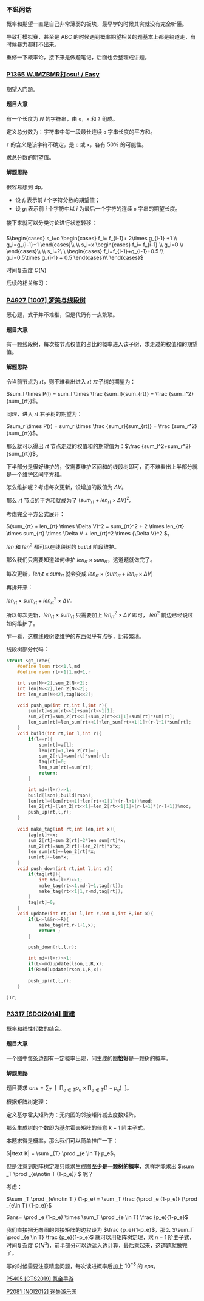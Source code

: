 ### 不说闲话

概率和期望一直是自己非常薄弱的板块，最早学的时候其实就没有完全听懂。

导致打模拟赛，甚至是 ABC 的时候遇到概率期望相关的题基本上都是绕道走，有时候暴力都打不出来。

重修一下概率论，接下来是做题笔记，后面也会整理成讲题。

### [P1365 WJMZBMR打osu! / Easy](https://www.luogu.com.cn/problem/P1365)

期望入门题。

#### 题目大意

有一个长度为 $N$ 的字符串，由 `o`，`x` 和 `?` 组成。

定义总分数为：字符串中每一段最长连续 `o` 字串长度的平方和。

`?` 的含义是该字符不确定，是 `o` 或 `x`，各有 $50 \%$ 的可能性。

求总分数的期望值。

#### 解题思路

很容易想到 dp。

- 设 $f_i$ 表示前 $i$ 个字符分数的期望值；
- 设 $g_i$ 表示前 $i$ 个字符中以 $i$ 为最后一个字符的连续 `o` 字串的期望长度。

接下来就可以分类讨论进行状态转移：

##### 

$\begin{cases} s_i=o \begin{cases} f_i= f_{i-1}+ 2\times g_{i-1} +1 \\ g_i=g_{i-1}+1 \end{cases}\\ \\ s_i=x \begin{cases} f_i= f_{i-1} \\ g_i=0 \\ \end{cases}\\ \\ s_i=?\ \ \begin{cases} f_i=f_{i-1}+g_{i-1}+0.5 \\ g_i=0.5\times g_{i-1} + 0.5  \end{cases}\\ \end{cases}$

时间复杂度 $O(N)$

后续的相关练习：

### [P4927 [1007] 梦美与线段树](https://www.luogu.com.cn/problem/P4927)

恶心题，式子并不难推，但是代码有一点繁琐。

#### 题目大意

有一颗线段树，每次按节点权值的占比的概率进入该子树，求走过的权值和的期望值。

#### 解题思路

令当前节点为 $rt$，则不难看出进入 $rt$ 左子树的期望为：

$sum_l \times P(l) = sum_l \times \frac {sum_l}{sum_{rt}} = \frac {sum_l^2}{sum_{rt}}$。

同理，进入 $rt$ 右子树的期望为：

$sum_r \times P(r) = sum_r \times \frac {sum_r}{sum_{rt}} = \frac {sum_r^2}{sum_{rt}}$。

那么就可以得出 $rt$ 节点走过的权值和的期望值为：$\frac {sum_l^2+sum_r^2}{sum_{rt}}$。

下半部分是很好维护的，仅需要维护区间和的线段树即可，而不难看出上半部分就是一个维护区间平方和。

怎么维护呢？考虑每次更新，设增加的数值为 $\Delta V$。

那么 $rt$ 节点的平方和就成为了 $(sum_{rt} + len_{rt} \times \Delta V)^2$。

考虑完全平方公式展开：

$(sum_{rt} + len_{rt} \times \Delta V)^2 = sum_{rt}^2 + 2 \times len_{rt} \times sum_{rt} \times \Delta V + len_{rt}^2 \times {\Delta V}^2 $。

$len$ 和 ${len}^2$ 都可以在线段树的 `build` 阶段维护。

那么我们只需要知道如何维护 $len_{rt} \times sum_{rt}$，这道题就做完了。

每次更新，$len_rt \times sum_{rt}$ 就会变成 $len_{rt} \times (sum_{rt} + len_{rt} \times \Delta V)$

再拆开来：

$len_{rt} \times sum_{rt} + len_{rt}^2 \times \Delta V$。

所以每次更新，$len_{rt} \times sum_{rt}$ 只需要加上 $len_{rt}^2 \times \Delta V$ 即可， $len^2$ 前边已经说过如何维护了。

乍一看，这棵线段树要维护的东西似乎有点多，比较繁琐。

线段树部分代码：

```cpp
struct Sgt_Tree{
    #define lson rt<<1,l,md
    #define rson rt<<1|1,md+1,r

    int sum[N<<2],sum_2[N<<2];
    int len[N<<2],len_2[N<<2]; 
    int len_sum[N<<2],tag[N<<2];

    void push_up(int rt,int l,int r){
        sum[rt]=sum[rt<<1]+sum[rt<<1|1];
        sum_2[rt]=sum_2[rt<<1]+sum_2[rt<<1|1]+sum[rt]*sum[rt];
        len_sum[rt]=len_sum[rt<<1]+len_sum[rt<<1|1]+(r-l+1)*sum[rt];
    }
    void build(int rt,int l,int r){
        if(l==r){
            sum[rt]=a[l];
            len[rt]=1,len_2[rt]=1;
            sum_2[rt]=sum[rt]*sum[rt];
            tag[rt]=0;
            len_sum[rt]=sum[rt];
            return;
        }

        int md=(l+r)>>1;
        build(lson);build(rson);
        len[rt]=(len[rt<<1]+len[rt<<1|1]+(r-l+1))%mod;
        len_2[rt]=(len_2[rt<<1]+len_2[rt<<1|1]+(r-l+1)*(r-l+1))%mod;
        push_up(rt,l,r);
    }
    
    void make_tag(int rt,int len,int x){
        tag[rt]+=x;
        sum_2[rt]=sum_2[rt]+2*len_sum[rt]*x;
        sum_2[rt]=sum_2[rt]+len_2[rt]*x*x;
        len_sum[rt]+=len_2[rt]*x;
        sum[rt]+=len*x;  
    }
    void push_down(int rt,int l,int r){
        if(tag[rt]){
            int md=(l+r)>>1;
            make_tag(rt<<1,md-l+1,tag[rt]);
            make_tag(rt<<1|1,r-md,tag[rt]);
        }
        tag[rt]=0;
    }
    void update(int rt,int l,int r,int L,int R,int x){
        if(L<=l&&r<=R){
            make_tag(rt,r-l+1,x);
            return ;
        }

        push_down(rt,l,r);

        int md=(l+r)>>1;        
        if(L<=md)update(lson,L,R,x);
        if(R>md)update(rson,L,R,x);
        
        push_up(rt,l,r);
    }

}Tr;
```

### [P3317 [SDOI2014] 重建](https://www.luogu.com.cn/problem/P3317)

概率和线性代数的结合。

#### 题目大意

一个图中每条边都有一定概率出现，问生成的图**恰好**是一颗树的概率。

#### 解题思路

题目要求 $ans = \sum _{T} \ \ [\ \ \prod _{e \in T} p_e \times \prod _{e \notin T} (1-p_e) \ \ ]$。

根据矩阵树定理：

定义基尔霍夫矩阵为：无向图的邻接矩阵减去度数矩阵。

那么生成树的个数即为基尔霍夫矩阵的任意 $k-1$ 阶主子式。

本题求得是概率，那么我们可以简单推广一下：

$|\text K| = \sum _{T} \prod _{e \in T} p_e$。

但是注意到矩阵树定理只能求生成图**至少是一颗树的概率**，怎样才能求出 $\sum _T \prod _{e\notin T (1-p_e)} $ 呢？

考虑：

$\sum _T \prod _{e\notin T } (1-p_e) = \sum _T \frac {\prod _e (1-p_e)} {\prod _{e\in T} (1-p_e)}$
 
$ans= \prod _e (1-p_e) \times \sum_T \prod _{e \in T}  \frac {p_e}{1-p_e}$

我们直接把无向图的邻接矩阵的边权设为 $\frac {p_e}{1-p_e}$，那么 $\sum_T \prod _{e \in T}  \frac {p_e}{1-p_e}$ 就可以用矩阵树定理，求 $n-1$ 阶主子式，时间复杂度 $O(N^3)$，前半部分可以边读入边计算，最后乘起来，这道题就做完了。

写的时候需要注意精度问题，每次读进概率后加上 $10^{-8}$ 的 $eps$。

[P5405 [CTS2019] 氪金手游](https://www.luogu.com.cn/problem/P5405)

[P2081 [NOI2012] 迷失游乐园](https://www.luogu.com.cn/problem/P2081)
